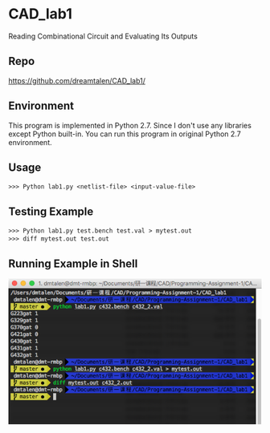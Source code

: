 # CAD_lab1
Reading Combinational Circuit and Evaluating Its Outputs

## Repo
https://github.com/dreamtalen/CAD_lab1/

## Environment 
This program is implemented in Python 2.7. Since I don't use any libraries except Python built-in. You can run this program in original Python 2.7 environment.

## Usage
```shell
>>> Python lab1.py <netlist-file> <input-value-file>
```

## Testing Example
```shell
>>> Python lab1.py test.bench test.val > mytest.out
>>> diff mytest.out test.out
```

## Running Example in Shell

![running_example](https://github.com/dreamtalen/CAD_lab1/blob/master/shell_example.png)

